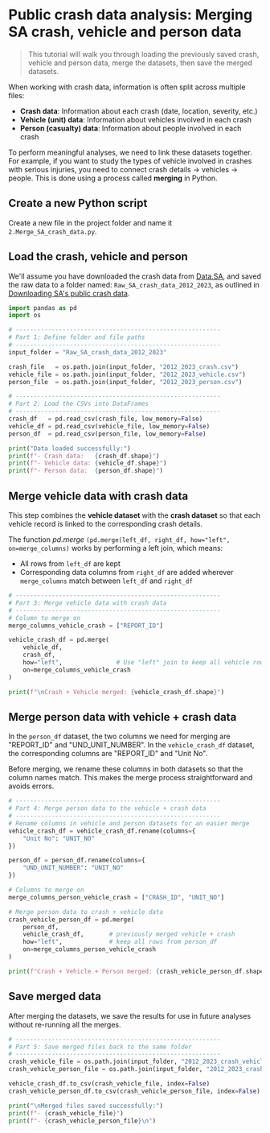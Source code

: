 # Public crash data analysis: Merging SA crash, vehicle and person data

> This tutorial will walk you through loading the previously saved crash, vehicle and person data, merge the datasets, then save the merged datasets. 

When working with crash data, information is often split across multiple files: 
- **Crash data**: Information about each crash (date, location, severity, etc.)
- **Vehicle (unit) data**: Information about vehicles involved in each crash
- **Person (casualty) data**: Information about people involved in each crash

To perform meaningful analyses, we need to link these datasets together. For example, if you want to study the types of vehicle involved in crashes with serious injuries, you need to connect crash details -> vehicles -> people. This is done using a process called **merging** in Python.



## Create a new Python script
Create a new file in the project folder and name it `2.Merge_SA_crash_data.py`. 

## Load the crash, vehicle and person 
We'll assume you have downloaded the crash data from [Data.SA](https://data.sa.gov.au/data/dataset/road-crash-data), and saved the raw data to a folder named: `Raw_SA_crash_data_2012_2023`, as outlined in [Downloading SA's public crash data](http://________).

```python
import pandas as pd
import os

# ---------------------------------------------------------
# Part 1: Define folder and file paths
# ---------------------------------------------------------
input_folder = "Raw_SA_crash_data_2012_2023"

crash_file   = os.path.join(input_folder, "2012_2023_crash.csv")
vehicle_file = os.path.join(input_folder, "2012_2023_vehicle.csv")
person_file  = os.path.join(input_folder, "2012_2023_person.csv")

# ---------------------------------------------------------
# Part 2: Load the CSVs into DataFrames
# ---------------------------------------------------------
crash_df   = pd.read_csv(crash_file, low_memory=False)
vehicle_df = pd.read_csv(vehicle_file, low_memory=False)
person_df  = pd.read_csv(person_file, low_memory=False)

print("Data loaded successfully:")
print(f"- Crash data:   {crash_df.shape}")
print(f"- Vehicle data: {vehicle_df.shape}")
print(f"- Person data:  {person_df.shape}")
```

## Merge vehicle data with crash data
This step combines the **vehicle dataset** with the **crash dataset** so that each vehicle record is linked to the corresponding crash details. 

The function *pd.merge* `(pd.merge(left_df, right_df, how="left", on=merge_columns)` works by performing a left join, which means:
- All rows from `left_df` are kept
- Corresponding data columns from `right_df` are added wherever `merge_columns` match between `left_df` and `right_df`

```python
# ---------------------------------------------------------
# Part 3: Merge vehicle data with crash data
# ---------------------------------------------------------
# Column to merge on
merge_columns_vehicle_crash = ["REPORT_ID"]

vehicle_crash_df = pd.merge(
    vehicle_df,
    crash_df,
    how="left",               # Use "left" join to keep all vehicle rows
    on=merge_columns_vehicle_crash
)

print(f"\nCrash + Vehicle merged: {vehicle_crash_df.shape}")
```


## Merge person data with vehicle + crash data
In the `person_df` dataset, the two columns we need for merging are "REPORT_ID" and "UND_UNIT_NUMBER". In the `vehicle_crash_df` dataset, the corresponding columns are "REPORT_ID" and "Unit No". 

Before merging, we rename these columns in both datasets so that the column names match. This makes the merge process straightforward and avoids errors.

```python
# ---------------------------------------------------------
# Part 4: Merge person data to the vehicle + crash data
# ---------------------------------------------------------
# Rename columns in vehicle and person datasets for an easier merge
vehicle_crash_df = vehicle_crash_df.rename(columns={
    "Unit No": "UNIT_NO"
})

person_df = person_df.rename(columns={
    "UND_UNIT_NUMBER": "UNIT_NO"
})

# Columns to merge on
merge_columns_person_vehicle_crash = ["CRASH_ID", "UNIT_NO"]

# Merge person data to crash + vehicle data
crash_vehicle_person_df = pd.merge(
    person_df, 
    vehicle_crash_df,       # previously merged vehicle + crash
    how="left",             # keep all rows from person_df
    on=merge_columns_person_vehicle_crash
)

print(f"Crash + Vehicle + Person merged: {crash_vehicle_person_df.shape}")
```

## Save merged data
After merging the datasets, we save the results for use in future analyses without re-running all the merges.

```python
# ---------------------------------------------------------
# Part 5: Save merged files back to the same folder
# ---------------------------------------------------------
crash_vehicle_file = os.path.join(input_folder, "2012_2023_crash_vehicle.csv")
crash_vehicle_person_file = os.path.join(input_folder, "2012_2023_crash_vehicle_person.csv")

vehicle_crash_df.to_csv(crash_vehicle_file, index=False)
crash_vehicle_person_df.to_csv(crash_vehicle_person_file, index=False)

print("\nMerged files saved successfully:")
print(f"- {crash_vehicle_file}")
print(f"- {crash_vehicle_person_file}\n")
```


